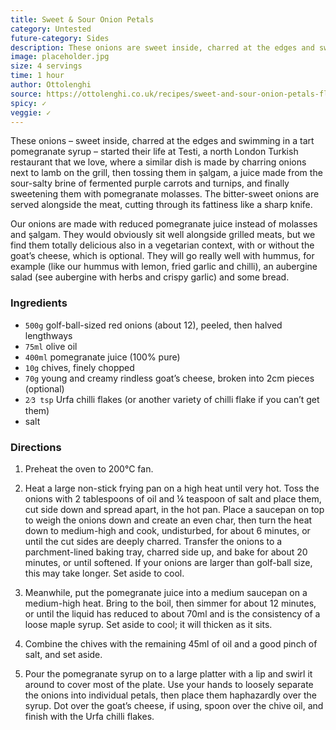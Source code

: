 ```yaml
---
title: Sweet & Sour Onion Petals
category: Untested
future-category: Sides
description: These onions are sweet inside, charred at the edges and swimming in a tart pomegranate syrup. They will go really well with hummus, an aubergine salad and some bread.
image: placeholder.jpg
size: 4 servings
time: 1 hour
author: Ottolenghi
source: https://ottolenghi.co.uk/recipes/sweet-and-sour-onion-petals-flavour-pg-245
spicy: ✓
veggie: ✓
---
```


These onions – sweet inside, charred at the edges and swimming in a tart pomegranate syrup – started their life at Testi, a north London Turkish restaurant that we love, where a similar dish is made by charring onions next to lamb on the grill, then tossing them in şalgam, a juice made from the sour-salty brine of fermented purple carrots and turnips, and finally sweetening them with pomegranate molasses. The bitter-sweet onions are served alongside the meat, cutting through its fattiness like a sharp knife.

Our onions are made with reduced pomegranate juice instead of molasses and şalgam. They would obviously sit well alongside grilled meats, but we find them totally delicious also in a vegetarian context, with or without the goat’s cheese, which is optional. They will go really well with hummus, for example (like our hummus with lemon, fried garlic and chilli), an aubergine salad (see aubergine with herbs and crispy garlic) and some bread.

### Ingredients

* `500g` golf-ball-sized red onions (about 12), peeled, then halved lengthways  
* `75ml` olive oil  
* `400ml` pomegranate juice (100% pure)  
* `10g` chives, finely chopped  
* `70g` young and creamy rindless goat’s cheese, broken into 2cm pieces (optional)  
* `2⁄3 tsp` Urfa chilli flakes (or another variety of chilli flake if you can’t get them)  
* salt

### Directions

1. Preheat the oven to 200°C fan.

2. Heat a large non-stick frying pan on a high heat until very hot. Toss the onions with 2 tablespoons of oil and ¼ teaspoon of salt and place them, cut side down and spread apart, in the hot pan. Place a saucepan on top to weigh the onions down and create an even char, then turn the heat down to medium-high and cook, undisturbed, for about 6 minutes, or until the cut sides are deeply charred. Transfer the onions to a parchment-lined baking tray, charred side up, and bake for about 20 minutes, or until softened. If your onions are larger than golf-ball size, this may take longer. Set aside to cool.

3. Meanwhile, put the pomegranate juice into a medium saucepan on a medium-high heat. Bring to the boil, then simmer for about 12 minutes, or until the liquid has reduced to about 70ml and is the consistency of a loose maple syrup. Set aside to cool; it will thicken as it sits.

4. Combine the chives with the remaining 45ml of oil and a good pinch of salt, and set aside.

5. Pour the pomegranate syrup on to a large platter with a lip and swirl it around to cover most of the plate. Use your hands to loosely separate the onions into individual petals, then place them haphazardly over the syrup. Dot over the goat’s cheese, if using, spoon over the chive oil, and finish with the Urfa chilli flakes.